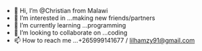 - 👋 Hi, I’m @Christian from Malawi
- 👀 I’m interested in ...making new friends/partners 
- 🌱 I’m currently learning ...programming 
- 💞️ I’m looking to collaborate on ...coding 
- 📫 How to reach me ...+265999141677 / lilhamzy91@gmail.com

<!---
Christian-Guy/Christian-Guy is a ✨ special ✨ repository because its `README.md` (this file) appears on your GitHub profile.
You can click the Preview link to take a look at your changes.
--->
